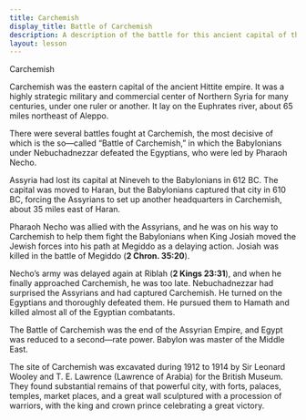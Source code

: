 ```yaml
---
title: Carchemish
display_title: Battle of Carchemish
description: A description of the battle for this ancient capital of the Hittite empire, with Bible references
layout: lesson
---
```


Carchemish

Carchemish was the eastern capital of the ancient Hittite empire. It was a highly strategic military and commercial center of Northern Syria for many centuries, under one ruler or another. It lay on the Euphrates river, about 65 miles northeast of Aleppo.

There were several battles fought at Carchemish, the most decisive of which is the so—called “Battle of Carchemish,” in which the Babylonians under Nebuchadnezzar defeated the Egyptians, who were led by Pharaoh
Necho.

Assyria had lost its capital at Nineveh to the Babylonians in 612 BC. The capital was moved to Haran, but the Babylonians captured that city in 610 BC, forcing the Assyrians to set up another headquarters in Carchemish, about 35 miles east of Haran.

Pharaoh Necho was allied with the Assyrians, and he was on his way to Carchemish to help them fight the Babylonians when King Josiah moved the Jewish forces into his path at Megiddo as a delaying action. Josiah was killed in the battle of Megiddo (**2 Chron. 35:20**).

Necho’s army was delayed again at Riblah (**2 Kings 23:31**), and when he finally approached Carchemish, he was too late. Nebuchadnezzar had surprised the Assyrians and had captured Carchemish. He turned on the Egyptians and thoroughly defeated them. He pursued them to Hamath and killed almost all of the Egyptian combatants.

The Battle of Carchemish was the end of the Assyrian Empire, and Egypt was reduced to a second—rate power. Babylon was master of the Middle East.

The site of Carchemish was excavated during 1912 to 1914 by Sir Leonard Wooley and T. E. Lawrence (Lawrence of Arabia) for the British Museum. They found substantial remains of that powerful city, with forts, palaces, temples, market places, and a great wall sculptured with a procession of warriors, with the king and crown prince celebrating a great victory.

